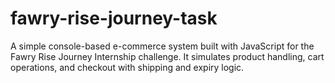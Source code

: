 # fawry-rise-journey-task
A simple console-based e-commerce system built with JavaScript for the Fawry Rise Journey Internship challenge. It simulates product handling, cart operations, and checkout with shipping and expiry logic.
